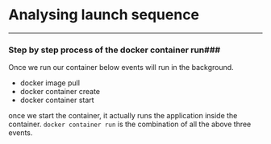 # Analysing launch sequence #
___
### Step by step process of the docker container run###
Once we run our container below events will run in the background.
* docker image pull
* docker container create
* docker container start

once we start the container, it actually runs the application inside the container. `docker container run` is the combination of all the above three events.
